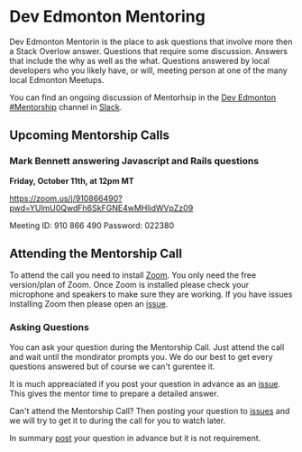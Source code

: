 # Dev Edmonton Mentoring
Dev Edmonton Mentorin is the place to ask questions that involve more then a Stack Overlow answer.  Questions that require some discussion.  Answers that include the why as well as the what.  Questions answered by local developers who you likely have, or will, meeting person at one of the many local Edmonton Meetups.

You can find an ongoing discussion of Mentorhsip in the [Dev Edmonton](https://devedmonton.com/) [#Mentorship](https://devedmonton.slack.com/messages/CG3NB1P8E) channel in [Slack](https://slack.com/intl/en-ca/).

## Upcoming Mentorship Calls
### Mark Bennett answering Javascript and Rails questions
**Friday, October 11th, at 12pm MT**

https://zoom.us/j/910866490?pwd=YUlmU0QwdFh6SkFGNE4wMHlidWVpZz09

Meeting ID: 910 866 490
Password: 022380

## Attending the Mentorship Call
To attend the call you need to install [Zoom](https://zoom.us/).  You only need the free version/plan of Zoom.  Once Zoom is installed please check your microphone and speakers to make sure they are working.  If you have issues installing Zoom then please open an [issue](https://github.com/devedmonton/mentoring/issues).

### Asking Questions
You can ask your question during the Mentorship Call.  Just attend the call and wait until the mondirator prompts you.  We do our best to get every questions answered but of course we can't gurentee it.

It is much appreaciated if you post your question in advance as an [issue](https://github.com/devedmonton/mentoring/issues).  This gives the mentor time to prepare a detailed answer.

Can't attend the Mentorship Call?  Then posting your question to [issues](https://github.com/devedmonton/mentoring/issues) and we will try to get it to during the call for you to watch later.

In summary [post](https://github.com/devedmonton/mentoring/issues) your question in advance but it is not requirement.
